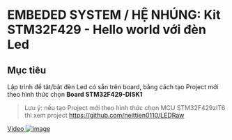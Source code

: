 # EMBEDED SYSTEM / HỆ NHÚNG: Kit STM32F429 - Hello world với đèn Led

## Mục tiêu

Lập trình để tăt/bật đèn Led có sẵn trên board, bằng cách tạo Project mới theo hình thức chọn __Board STM32F429-DISK1__ 

> Lưu ý: nếu tạo Project mới theo hình thức chọn MCU STM32F429zIT6 thì xem project <https://github.com/neittien0110/LEDRaw> 

[Video ![image](https://github.com/user-attachments/assets/448008ed-2461-4ecd-a119-a5d600ba446d)
 ](https://youtu.be/iNICh5uWPAE)

